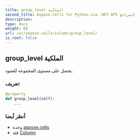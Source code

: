 ```yaml
---
title: group_level الملكية
second_title: Aspose.Cells for Python via .NET API المراجع
description:
type: docs
weight: 60
url: /ar/aspose.cells/column/group_level/
is_root: false
---
```

##  group_level الملكية

يحصل على مستوى المجموعة للعمود.
###  تعريف:
```python
@property
def group_level(self):
    ...
```

###  أنظر أيضا
* وحدة [aspose.cells](../../)
* فئة [Column](/cells/python-net/ar/aspose.cells/column)
